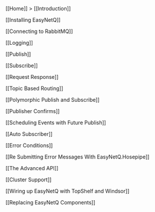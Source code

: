 [[Home]] > [[Introduction]]

[[Installing EasyNetQ]]

[[Connecting to RabbitMQ]]

[[Logging]]

[[Publish]]

[[Subscribe]]

[[Request Response]]

[[Topic Based Routing]]

[[Polymorphic Publish and Subscribe]]

[[Publisher Confirms]]

[[Scheduling Events with Future Publish]]

[[Auto Subscriber]]

[[Error Conditions]]

[[Re Submitting Error Messages With EasyNetQ.Hosepipe]]

[[The Advanced API]]

[[Cluster Support]]

[[Wiring up EasyNetQ with TopShelf and Windsor]]

[[Replacing EasyNetQ Components]]